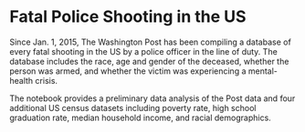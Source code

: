 # Fatal Police Shooting in the US

Since Jan. 1, 2015, The Washington Post has been compiling a database of every fatal shooting in the US by a police officer in the line of duty. The database includes the race, age and gender of the deceased, whether the person was armed, and whether the victim was experiencing a mental-health crisis. 

The notebook provides a preliminary data analysis of the Post data and four additional US census datasets including poverty rate, high school graduation rate, median household income, and racial demographics.
